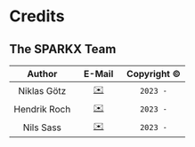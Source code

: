 Credits
=======

The SPARKX Team
---------------

Author  |  &ensp;E-Mail&ensp; | Copyright © 
:----:  |  :----: | :---------: |
Niklas Götz | [✉️](mailto:goetz@fias.uni-frankfurt.de) | `2023 -` |
Hendrik Roch | [✉️](mailto:roch@fias.uni-frankfurt.de) | `2023 -` |
Nils Sass | [✉️](mailto:nsass@fias.uni-frankfurt.de) | `2023 -` |

